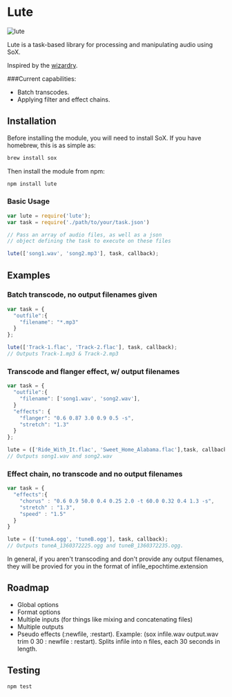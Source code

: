 # Lute 

![lute](https://raw.github.com/lyaunzbe/lute/master/lute.jpeg)

Lute is a task-based library for processing and manipulating audio using SoX.

Inspired by the [wizardry](http://github.com/diy/wizardry).

###Current capabilities:
* Batch transcodes.
* Applying filter and effect chains.

## Installation

Before installing the module, you will need to install SoX. If you have homebrew, this is as simple as:

```bash
brew install sox
```

Then install the module from npm:

```bash
npm install lute
```

### Basic Usage

```javascript
var lute = require('lute');
var task = require('./path/to/your/task.json')

// Pass an array of audio files, as well as a json 
// object defining the task to execute on these files

lute(['song1.wav', 'song2.mp3'], task, callback);
```
## Examples

### Batch transcode, no output filenames given
```javascript
var task = {
  "outfile":{
    "filename": "*.mp3"
  }
};

lute(['Track-1.flac', 'Track-2.flac'], task, callback);
// Outputs Track-1.mp3 & Track-2.mp3
```
### Transcode and flanger effect, w/ output filenames 
```javascript
var task = {
  "outfile":{
    "filename": ['song1.wav', 'song2.wav'],
  }
  "effects": {
    "flanger": "0.6 0.87 3.0 0.9 0.5 -s",
    "stretch": "1.3"
  }
};

lute = (['Ride_With_It.flac', 'Sweet_Home_Alabama.flac'],task, callback);
// Outputs song1.wav and song2.wav
```

### Effect chain, no transcode and no output filenames
```javascript
var task = {
  "effects":{
    "chorus" : "0.6 0.9 50.0 0.4 0.25 2.0 -t 60.0 0.32 0.4 1.3 -s",
    "stretch" : "1.3",
    "speed" : "1.5"
  }
}

lute = (['tuneA.ogg', 'tuneB.ogg'], task, callback);
// Outputs tuneA_1360372225.ogg and tuneB_1360372235.ogg.
```

In general, if you aren't transcoding and don't provide any output
filenames, they will be provied for you in the format of
infile_epochtime.extension

## Roadmap
* Global options
* Format options
* Multiple inputs (for things like mixing and concatenating files)
* Multiple outputs
* Pseudo effects (:newfile, :restart). Example: (sox infile.wav output.wav trim 0 30 : newfile : restart). Splits infile into n files, each 30 seconds in length. 

## Testing
```bash
npm test
```

